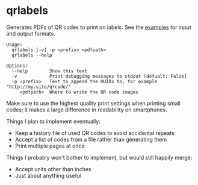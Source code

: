 qrlabels
========

Generates PDFs of QR codes to print on labels. See the
[examples](https://github.com/jefdaj/qrlabels/tree/master/examples) for input
and output formats.

```
Usage:
  qrlabels [-v] -p <prefix> <pdfpath>
  qrlabels --help

Options:
  --help        Show this text
  -v            Print debugging messages to stdout [defualt: False]
  -p <prefix>   Text to append the UUIDs to, for example "http://my.site/qrcode/"
     <pdfpath>  Where to write the QR code images
```

Make sure to use the highest quality print settings when printing small codes;
it makes a large difference in readability on smartphones.

Things I plan to implement eventually:

* Keep a history file of used QR codes to avoid accidental repeats
* Accept a list of codes from a file rather than generating them
* Print multiple pages at once

Things I probably won't bother to implement, but would still happily merge:

* Accept units other than inches
* Just about anything useful
